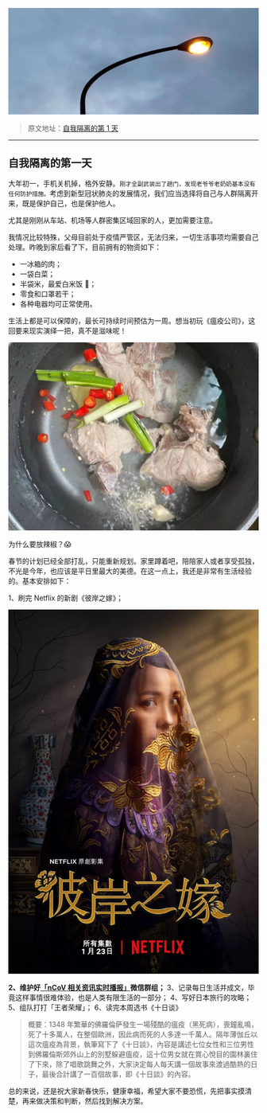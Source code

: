 ![](../images/ebooksplan/ebooksplan-1.jpeg)

> 原文地址：[自我隔离的第 1 天](https://mp.weixin.qq.com/s/LAq-ybXJYUf6p8ZYnoosQg)

---

## 自我隔离的第一天

大年初一，手机关机掉，格外安静。`刚才全副武装出了趟门，发现老爷爷老奶奶基本没有任何防护措施。`考虑到新型冠状肺炎的发展情况，我们应当选择将自己与人群隔离开来，既是保护自己，也是保护他人。

尤其是刚刚从车站、机场等人群密集区域回家的人，更加需要注意。

我情况比较特殊，父母目前处于疫情严管区，无法归来，一切生活事项均需要自己处理。昨晚到家后看了下，目前拥有的物资如下：

- 一冰箱的肉；
- 一袋白菜；
- 半袋米，最爱白米饭 🍚；
- 零食和口罩若干；
- 各种电器均可正常使用。

生活上都是可以保障的，最长可持续时间预估为一周。想当初玩《瘟疫公司》，这回要来现实演绎一把，真不是滋味呢！

![](../images/ebooksplan/ebooksplan-2.jpeg)


为什么要放辣椒？😱

春节的计划已经全部打乱，只能重新规划。家里蹲着吧，陪陪家人或者享受孤独，不光是今年，也应该是平日里最大的美德。在这一点上，我还是非常有生活经验的。基本安排如下：

1、刷完 Netflix 的新剧《彼岸之嫁》；

![](../images/ebooksplan/ebooksplan-3.jpeg)

**2、维护好[「nCoV 相关资讯实时播报」](https://t.me/nCoV2019)微信群组；**
3、记录每日生活并成文，毕竟这样事情很难体验，也是人类有限生活的一部分；
4、写好日本旅行的攻略；
5、组队打打「王者荣耀」；
6、读完本周选书《十日谈》

> 概要：1348 年繁華的佛羅倫萨發生一場殘酷的瘟疫（黑死病），喪鐘亂鳴，死了十多萬人，在整個歐洲，因此病而死的人多達一千萬人。隔年薄伽丘以這次瘟疫為背景，執筆寫下了《十日談》，內容是講述七位女性和三位男性到佛羅倫斯郊外山上的別墅躲避瘟疫，這十位男女就在賞心悅目的園林裏住了下來，除了唱歌跳舞之外，大家決定每人每天講一個故事來渡過酷熱的日子，最後合計講了一百個故事，即《十日談》的內容。

总的来说，还是祝大家新春快乐，健康幸福，希望大家不要恐慌，先把事实摸清楚，再来做决策和判断，然后找到解决方案。